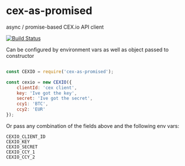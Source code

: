 # cex-as-promised

async / promise-based CEX.io API client

[![Build Status](https://travis-ci.org/sdd/cex-as-promised.svg?branch=master)](https://travis-ci.org/sdd/cex-as-promised)

Can be configured by environment vars as well as object passed to constructor


```javascript

const CEXIO = require('cex-as-promised');

const cexio = new CEXIO({
	clientId: 'cex client',
	key: 'Ive got the key',
	secret: 'Ive got the secret',
	ccy1: 'BTC',
	ccy2: 'EUR'
});
```
Or pass any combination of the fields above and the following env vars:

```
CEXIO_CLIENT_ID
CEXIO_KEY
CEXIO_SECRET
CEXIO_CCY_1
CEXIO_CCY_2

```
